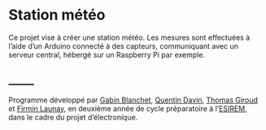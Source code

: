 # Station météo

Ce projet vise à créer une station météo. Les mesures sont effectuées à l’aide d’un Arduino connecté à des capteurs, communiquant avec un serveur central, hébergé sur un Raspberry Pi par exemple.

## _____
Programme développé par [Gabin Blanchet](mailto:Gabin_Blanchet@etu.u-bourgogne.fr), [Quentin Davin](mailto:Quentin_Davin@etu.u-bourgogne.fr), [Thomas Giroud](mailto:Thomas_Giroud01@etu.u-bourgogne.fr) et [Firmin Launay](mailto:Firmin_Launay@etu.u-bourgogne.fr), en deuxième année de cycle préparatoire à l’[ESIREM](https://esirem.u-bourgogne.fr/), dans le cadre du projet d’électronique.

